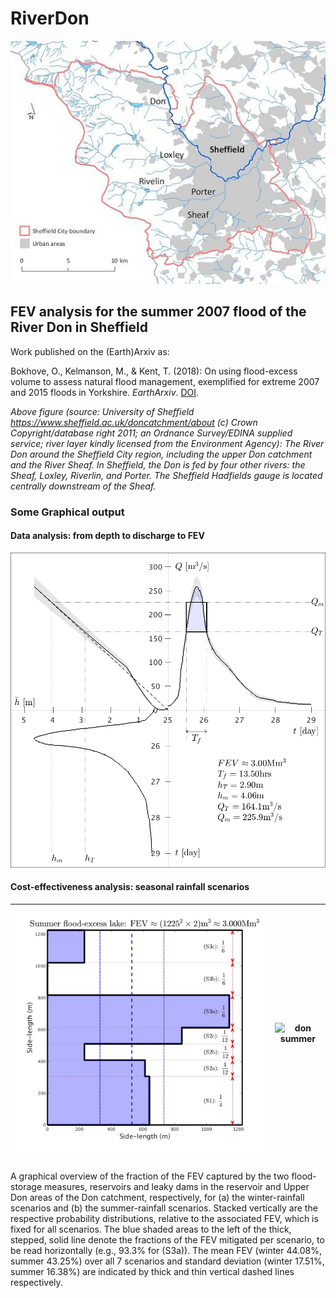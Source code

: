 # RiverDon

![doncatchment](figs/sheffield_catchment.jpg)

## FEV analysis for the summer 2007 flood of the River Don in Sheffield

Work published on the (Earth)Arxiv as: 

Bokhove, O., Kelmanson, M., & Kent, T. (2018): On using flood-excess volume to assess natural flood management, exemplified for extreme 2007 and 2015 floods in Yorkshire. *EarthArxiv*. [DOI](https://doi.org/10.31223/osf.io/87z6w).

*Above figure (source: University of Sheffield https://www.sheffield.ac.uk/doncatchment/about (c) Crown Copyright/database right 2011; an Ordnance Survey/EDINA supplied service; river layer kindly licensed from the Environment Agency): The River Don around the Sheffield City region, including the upper Don catchment and the River Sheaf. In Sheffield, the Don is fed by four other rivers: the Sheaf, Loxley, Riverlin, and Porter. The Sheffield Hadfields gauge is located centrally downstream of the Sheaf.*


### Some Graphical output 

#### Data analysis: from depth to discharge to FEV
![3panel](figs/shef_3panel_err.png)

#### Cost-effectiveness analysis: seasonal rainfall scenarios

![don winter](figs/donallev_summer.jpg) | ![don summer](figs/donallev_winter.jpg) 
:-------------------------:|:-------------------------:

A graphical overview of the fraction of the FEV captured by the two flood-storage measures, reservoirs and leaky dams in the reservoir and Upper Don areas of the Don catchment, respectively, for (a) the winter-rainfall scenarios and (b) the summer-rainfall scenarios. Stacked vertically are the respective probability distributions, relative to the associated FEV, which is fixed for all scenarios. The blue shaded areas to the left of the thick, stepped, solid line denote the fractions of the FEV mitigated per scenario, to be read horizontally (e.g., 93.3% for (S3a)). The mean FEV (winter 44.08%, summer 43.25%) over all 7 scenarios and standard deviation (winter 17.51%, summer 16.38%) are indicated by thick and thin vertical dashed lines respectively.
